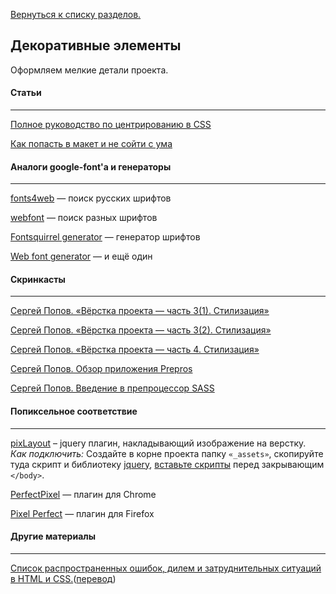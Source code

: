 [Вернуться к списку разделов.](../README.md)

## **Декоративные элементы**
Оформляем мелкие детали проекта.

#### Статьи
----------
[Полное руководство по центрированию в CSS](http://frontender.info/centering-css-complete-guide/)

[Как попасть в макет и не сойти с ума](https://isqua.ru/blog/2016/05/30/kak-popast-v-makiet-i-nie-soiti-s-uma/)

#### Аналоги google-font'а и генераторы
----------
[fonts4web](http://fonts4web.ru/) — поиск русскиx шрифтов

[webfont](http://webfont.ru/) — поиск разных шрифтов

[Fontsquirrel generator](http://www.fontsquirrel.com/tools/webfont-generator) — генератор шрифтов

[Web font generator](https://www.web-font-generator.com/) — и ещё один

#### Скринкасты
----------
[Сергей Попов. «Вёрстка проекта — часть 3(1). Стилизация»](https://youtu.be/RqKF9azJMZA)

[Сергей Попов. «Вёрстка проекта — часть 3(2). Стилизация»](https://youtu.be/Towu-6QHc3g)

[Сергей Попов. «Вёрстка проекта — часть 4. Стилизация»](https://youtu.be/5kCTWhnU4nM)

[Сергей Попов. Обзор приложения Prepros](http://www.youtube.com/watch?v=trzyAu2KwUY)

[Сергей Попов. Введение в препроцессор SASS](http://www.youtube.com/watch?v=9vuvqH1gvxs)

#### Попиксельное соответствие
----------
[pixLayout](http://pixlayout.polycreative.ru/) – jquery плагин, накладывающий изображение на верстку.  
*Как подключить:* Создайте в корне проекта папку `«_assets»`, скопируйте туда скрипт и библиотеку [jquery](http://jquery.com/download/), [вставьте скрипты](http://codepad.co/s/e0b78a) перед закрывающим `</body>`.

[PerfectPixel](https://chrome.google.com/webstore/detail/perfectpixel-by-welldonec/dkaagdgjmgdmbnecmcefdhjekcoceebi?hl=ru) — плагин для Chrome

[Pixel Perfect](https://addons.mozilla.org/en-us/firefox/addon/pixel-perfect/) — плагин для Firefox


#### Другие материалы
----------
[Список распространенных ошибок, дилем и затруднительных ситуаций в HTML и CSS.](http://wtfhtmlcss.com/)([перевод](http://elforastero.github.io/wtf-html-css/))
